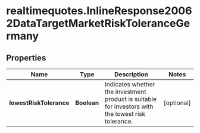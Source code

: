 # realtimequotes.InlineResponse20062DataTargetMarketRiskToleranceGermany

## Properties

Name | Type | Description | Notes
------------ | ------------- | ------------- | -------------
**lowestRiskTolerance** | **Boolean** | Indicates whether the investment product is suitable for investors with the lowest risk tolerance. | [optional] 


